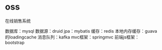 # oss
在线销售系统


数据库：mysql
数据源：druid
jpa：mybatis
缓存：redis  本地内存缓存：guava的loadingcache
消息队列：kafka
mvc框架：springmvc
前端js框架：bootstrap
